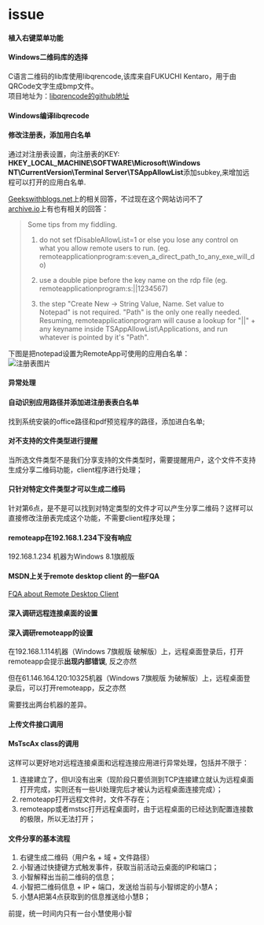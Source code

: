 # issue

#### 植入右键菜单功能

#### Windows二维码库的选择

C语言二维码的lib库使用libqrencode,该库来自FUKUCHI Kentaro，用于由QRCode文字生成bmp文件。  
项目地址为：[libqrencode的github地址][]

#### Windows编译libqrecode

#### 修改注册表，添加用白名单

通过对注册表设置，向注册表的KEY: **HKEY_LOCAL_MACHINE\SOFTWARE\Microsoft\Windows NT\CurrentVersion\Terminal Server\TSAppAllowList**添加subkey,来增加远程可以打开的应用白名单.

[Geekswithblogs.net][]上的相关回答，不过现在这个网站访问不了  
[archive.io][]上有也有相关的回答：

> Some tips from my fiddling.
>
> 1. do not set fDisableAllowList=1 or else you lose any control on what you allow remote users to run. (eg. remoteapplicationprogram:s:even_a_direct_path_to_any_exe_will_do)
>
> 2. use a double pipe before the key name on the rdp file (eg. remoteapplicationprogram:s:||1234567)
>
> 3. the step
"Create New -> String Value, Name. Set value to Notepad"
is not required. "Path" is the only one really needed. Resuming, remoteapplicationprogram will cause a lookup for "||" + any keyname inside TSAppAllowList\Applications, and run whatever is pointed by it's "Path".

下图是把notepad设置为RemoteApp可使用的应用白名单：  
![注册表图片][]

#### 异常处理

#### 自动识别应用路径并添加进注册表表白名单

找到系统安装的office路径和pdf预览程序的路径，添加进白名单;

#### 对不支持的文件类型进行提醒

当所选文件类型不是我们分享支持的文件类型时，需要提醒用户，这个文件不支持生成分享二维码功能，client程序进行处理；

#### 只针对特定文件类型才可以生成二维码
针对第6点，是不是可以找到对特定类型的文件才可以产生分享二维码？这样可以直接修改注册表完成这个功能，不需要client程序处理；

#### remoteapp在192.168.1.234下没有响应

192.168.1.234 机器为Windows 8.1旗舰版

#### MSDN上关于remote desktop client 的一些FQA

[FQA about Remote Desktop Client][]

#### 深入调研远程连接桌面的设置

#### 深入调研remoteapp的设置
在192.168.1.114机器（Windows 7旗舰版 破解版）上，远程桌面登录后，打开remoteapp会提示**出现内部错误**,
反之亦然

但在61.146.164.120:10325机器（Windows 7旗舰版 为破解版）上，远程桌面登录后，可以打开remoteapp，反之亦然

需要找出两台机器的差异。

#### 上传文件接口调用


#### MsTscAx class的调用
这样可以更好地对远程连接桌面和远程连接应用进行异常处理，包括并不限于：  
1. 连接建立了，但UI没有出来（现阶段只要侦测到TCP连接建立就认为远程桌面打开完成，实则还有一些UI处理完后才被认为远程桌面连接完成）；
2. remoteapp打开远程文件时，文件不存在；
3. remoteapp或者mstsc打开远程桌面时，由于远程桌面的已经达到配置连接数的极限，所以无法打开；


#### 文件分享的基本流程
1. 右键生成二维码（用户名 + 域 + 文件路径）
2. 小智通过快捷键方式触发事件，获取当前活动云桌面的IP和端口；
3. 小智解释出当前二维码的信息；
4. 小智把二维码信息 + IP + 端口，发送给当前与小智绑定的小慧A；
5. 小慧A把第4点获取到的信息推送给小慧B；

前提，统一时间内只有一台小慧使用小智












[Geekswithblogs.net]:http://geekswithblogs.net/twickers/archive/2009/12/18/137048.aspx
[archive.io]:http://archive.is/abBF
[注册表图片]:/D:\lf\cloud-desktop-client\issues\res\1.PNG/
[FQA about Remote Desktop Client]:https://docs.microsoft.com/en-us/windows-server/remote/remote-desktop-services/clients/remote-desktop-client-faq
[libqrencode的github地址]:https://github.com/fukuchi/libqrencode